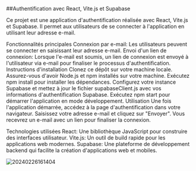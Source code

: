 ##Authentification avec React, Vite.js et Supabase

Ce projet est une application d'authentification réalisée avec React, Vite.js et Supabase. Il permet aux utilisateurs de se connecter à l'application en utilisant leur adresse e-mail.

Fonctionnalités principales
Connexion par e-mail: Les utilisateurs peuvent se connecter en saisissant leur adresse e-mail.
Envoi d'un lien de connexion: Lorsque l'e-mail est soumis, un lien de connexion est envoyé à l'utilisateur via e-mail pour finaliser le processus d'authentification.
Instructions d'installation
Clonez ce dépôt sur votre machine locale.
Assurez-vous d'avoir Node.js et npm installés sur votre machine.
Exécutez npm install pour installer les dépendances.
Configurez votre instance Supabase et mettez à jour le fichier supabaseClient.js avec vos informations d'authentification Supabase.
Exécutez npm start pour démarrer l'application en mode développement.
Utilisation
Une fois l'application démarrée, accédez à la page d'authentification dans votre navigateur. Saisissez votre adresse e-mail et cliquez sur "Envoyer". Vous recevrez un e-mail avec un lien pour finaliser la connexion.

Technologies utilisées
React: Une bibliothèque JavaScript pour construire des interfaces utilisateur.
Vite.js: Un outil de build rapide pour les applications web modernes.
Supabase: Une plateforme de développement backend qui facilite la création d'applications web et mobiles.





![20240226161404](https://github.com/GuillaumeSere/app-user-auth/assets/75996200/46103ef5-1db0-4bea-a502-6c0967033ec8)


